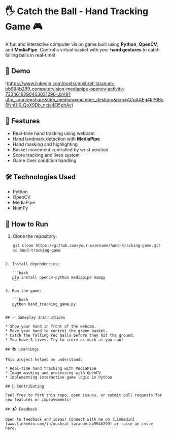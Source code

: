 
# 🖐️ Catch the Ball - Hand Tracking Game 🎮

A fun and interactive computer vision game built using **Python**, **OpenCV**, and **MediaPipe**. Control a virtual basket with your **hand gestures** to catch falling balls in real-time!

## 🎥 Demo  
!(https://www.linkedin.com/posts/mushraf-taranum-bb994b299_computervision-mediapipe-opencv-activity-7334619290463031296-JxV9?utm_source=share&utm_medium=member_desktop&rcm=ACoAAEg4kP0Bc6NnUjS_QeX9Db_ncjs4El5phAc)

## 🚀 Features
- Real-time hand tracking using webcam
- Hand landmark detection with **MediaPipe**
- Hand masking and highlighting
- Basket movement controlled by wrist position
- Score tracking and lives system
- Game Over condition handling

## 🛠️ Technologies Used
- Python
- OpenCV
- MediaPipe
- NumPy


## 📌 How to Run
1. Clone the repository:
   ```bash
   git clone https://github.com/your-username/hand-tracking-game.git
   cd hand-tracking-game
````

2. Install dependencies:

   ```bash
   pip install opencv-python mediapipe numpy
   ```

3. Run the game:

   ```bash
   python hand_tracking_game.py
   ```

## ✅ Gameplay Instructions

* Show your hand in front of the webcam.
* Move your hand to control the green basket.
* Catch the falling red balls before they hit the ground.
* You have 3 lives. Try to score as much as you can!

## 📚 Learnings

This project helped me understand:

* Real-time hand tracking with MediaPipe
* Image masking and processing with OpenCV
* Implementing interactive game logic in Python

## 🤝 Contributing

Feel free to fork this repo, open issues, or submit pull requests for new features or improvements!

## 📬 Feedback

Open to feedback and ideas! Connect with me on [LinkedIn](www.linkedin.com/in/mushraf-taranum-bb994b299) or raise an issue here.

